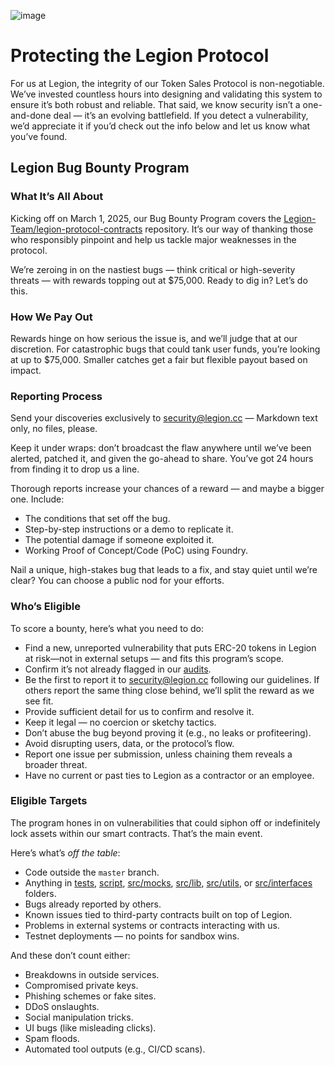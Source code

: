 ![image](https://github.com/user-attachments/assets/167f704f-677f-4682-afbd-f64fedd93698)

# Protecting the Legion Protocol

For us at Legion, the integrity of our Token Sales Protocol is non-negotiable. We’ve invested countless hours into designing and validating this system to ensure it’s both robust and reliable. That said, we know security isn’t a one-and-done deal — it’s an evolving battlefield. If you detect a vulnerability, we’d appreciate it if you’d check out the info below and let us know what you’ve found.

## Legion Bug Bounty Program

### What It’s All About

Kicking off on March 1, 2025, our Bug Bounty Program covers the [Legion-Team/legion-protocol-contracts](https://github.com/Legion-Team/legion-protocol-contracts) repository. It’s our way of thanking those who responsibly pinpoint and help us tackle major weaknesses in the protocol.

We’re zeroing in on the nastiest bugs — think critical or high-severity threats — with rewards topping out at $75,000. Ready to dig in? Let’s do this.

### How We Pay Out

Rewards hinge on how serious the issue is, and we’ll judge that at our discretion. For catastrophic bugs that could tank user funds, you’re looking at up to $75,000. Smaller catches get a fair but flexible payout based on impact.

### Reporting Process

Send your discoveries exclusively to [security@legion.cc](mailto:security@legion.cc) — Markdown text only, no files, please.

Keep it under wraps: don’t broadcast the flaw anywhere until we’ve been alerted, patched it, and given the go-ahead to share. You’ve got 24 hours from finding it to drop us a line.

Thorough reports increase your chances of a reward — and maybe a bigger one. Include:

- The conditions that set off the bug.
- Step-by-step instructions or a demo to replicate it.
- The potential damage if someone exploited it.
- Working Proof of Concept/Code (PoC) using Foundry.

Nail a unique, high-stakes bug that leads to a fix, and stay quiet until we’re clear? You can choose a public nod for your efforts.

### Who’s Eligible

To score a bounty, here’s what you need to do:

- Find a new, unreported vulnerability that puts ERC-20 tokens in Legion at risk—not in external setups — and fits this program’s scope.
- Confirm it’s not already flagged in our [audits](https://github.com/Legion-Team/legion-protocol-contracts/tree/master/audits).
- Be the first to report it to [security@legion.cc](mailto:security@legion.cc) following our guidelines. If others report the same thing close behind, we’ll split the reward as we see fit.
- Provide sufficient detail for us to confirm and resolve it.
- Keep it legal — no coercion or sketchy tactics.
- Don’t abuse the bug beyond proving it (e.g., no leaks or profiteering).
- Avoid disrupting users, data, or the protocol’s flow.
- Report one issue per submission, unless chaining them reveals a broader threat.
- Have no current or past ties to Legion as a contractor or an employee.

### Eligible Targets

The program hones in on vulnerabilities that could siphon off or indefinitely lock assets within our smart contracts. That’s the main event.

Here’s what’s *off the table*:

- Code outside the `master` branch.
- Anything in [tests](./tests), [script](./script), [src/mocks](./src/mocks), [src/lib](./src/lib), [src/utils](./src/utils), or [src/interfaces](./src/interfaces) folders.
- Bugs already reported by others.
- Known issues tied to third-party contracts built on top of Legion.
- Problems in external systems or contracts interacting with us.
- Testnet deployments — no points for sandbox wins.

And these don’t count either:

- Breakdowns in outside services.
- Compromised private keys.
- Phishing schemes or fake sites.
- DDoS onslaughts.
- Social manipulation tricks.
- UI bugs (like misleading clicks).
- Spam floods.
- Automated tool outputs (e.g., CI/CD scans).



